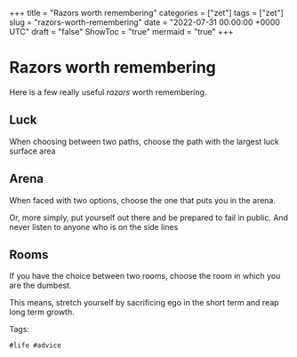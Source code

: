 +++
title = "Razors worth remembering"
categories = ["zet"]
tags = ["zet"]
slug = "razors-worth-remembering"
date = "2022-07-31 00:00:00 +0000 UTC"
draft = "false"
ShowToc = "true"
mermaid = "true"
+++

# Razors worth remembering

Here is a few really useful *razors* worth remembering.

## Luck

When choosing between two paths, choose the path with the largest luck surface area

## Arena

When faced with two options, choose the one that puts you in the arena.

Or, more simply, put yourself out there and be prepared to fail in public. And never 
listen to anyone who is on the side lines

## Rooms

If you have the choice between two rooms, choose the room in which you are the dumbest.

This means, stretch yourself by sacrificing ego in the short term and reap long term growth.


Tags:

    #life #advice


